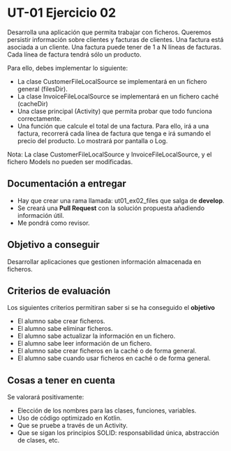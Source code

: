 # UT-01 Ejercicio 02

Desarrolla una aplicación que permita trabajar con ficheros. Queremos persistir información sobre
clientes y facturas de clientes. Una factura está asociada a un cliente. Una factura puede tener de
1 a N líneas de facturas. Cada línea de factura tendrá sólo un producto.

Para ello, debes implementar lo siguiente:

- La clase CustomerFileLocalSource se implementará en un fichero general (filesDir).
- La clase InvoiceFileLocalSource se implementará en un fichero caché (cacheDir)
- Una clase principal (Activity) que permita probar que todo funciona correctamente.
- Una función que calcule el total de una factura. Para ello, irá a una factura, recorrerá cada
  línea de factura que tenga e irá sumando el precio del producto. Lo mostrará por pantalla o Log.

Nota: La clase CustomerFileLocalSource y InvoiceFileLocalSource, y el fichero Models no pueden ser
modificadas.

## Documentación a entregar

- Hay que crear una rama llamada: ut01_ex02_files que salga de **develop**.
- Se creará una **Pull Request** con la solución propuesta añadiendo información útil.
- Me pondrá como revisor.

## Objetivo a conseguir

Desarrollar aplicaciones que gestionen información almacenada en ficheros.

## Criterios de evaluación

Los siguientes criterios permitiran saber si se ha conseguido el **objetivo**

- El alumno sabe crear ficheros.
- El alumno sabe eliminar ficheros.
- El alumno sabe actualizar la información en un fichero.
- El alumno sabe leer información de un fichero.
- El alumno sabe crear ficheros en la caché o de forma general.
- El alumno sabe cuando usar ficheros en caché o de forma general.

## Cosas a tener en cuenta

Se valorará positivamente:

- Elección de los nombres para las clases, funciones, variables.
- Uso de código optimizado en Kotlin.
- Que se pruebe a través de un Activity.
- Que se sigan los principios SOLID: responsabilidad única, abstracción de clases, etc.
